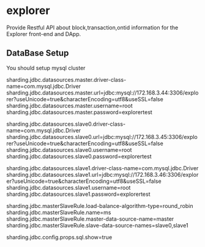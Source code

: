 # explorer

Provide Restful API about block,transaction,ontid information for the Explorer front-end and DApp.

## DataBase Setup

You should setup mysql cluster

sharding.jdbc.datasources.master.driver-class-name=com.mysql.jdbc.Driver
sharding.jdbc.datasources.master.url=jdbc:mysql://172.168.3.44:3306/explorer?useUnicode=true&characterEncoding=utf8&useSSL=false
sharding.jdbc.datasources.master.username=root
sharding.jdbc.datasources.master.password=explorertest

sharding.jdbc.datasources.slave0.driver-class-name=com.mysql.jdbc.Driver
sharding.jdbc.datasources.slave0.url=jdbc:mysql://172.168.3.45:3306/explorer?useUnicode=true&characterEncoding=utf8&useSSL=false
sharding.jdbc.datasources.slave0.username=root
sharding.jdbc.datasources.slave0.password=explorertest

sharding.jdbc.datasources.slave1.driver-class-name=com.mysql.jdbc.Driver
sharding.jdbc.datasources.slave1.url=jdbc:mysql://172.168.3.46:3306/explorer?useUnicode=true&characterEncoding=utf8&useSSL=false
sharding.jdbc.datasources.slave1.username=root
sharding.jdbc.datasources.slave1.password=explorertest

sharding.jdbc.masterSlaveRule.load-balance-algorithm-type=round_robin
sharding.jdbc.masterSlaveRule.name=ms
sharding.jdbc.masterSlaveRule.master-data-source-name=master
sharding.jdbc.masterSlaveRule.slave-data-source-names=slave0,slave1

sharding.jdbc.config.props.sql.show=true